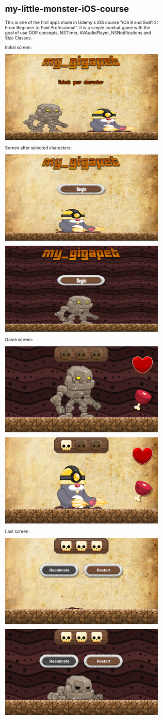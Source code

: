# my-little-monster-iOS-course
This is one of the first apps made in Udemy's iOS course "iOS 9 and Swift 2: From Beginner to Paid Professional".
It is a simple combat game with the goal of use OOP concepts, NSTimer, AVAudioPlayer, NSNotifications and Size Classes.

Initial screen:

![Initial](https://github.com/ajPT/my-little-monster-iOS-course/blob/master/(1)_initial_screen.png)

Screen after selected characters:

![Chars_selected](https://github.com/ajPT/my-little-monster-iOS-course/blob/master/(2)_dig_selected.png)

![Chars_selected2](https://github.com/ajPT/my-little-monster-iOS-course/blob/master/(2)_golem_selected.png)

Game screen:

![Game](https://github.com/ajPT/my-little-monster-iOS-course/blob/master/(3)_golem_screen.png)

![Game2](https://github.com/ajPT/my-little-monster-iOS-course/blob/master/(3)_dig_screen.png)

Last screen:

![Death](https://github.com/ajPT/my-little-monster-iOS-course/blob/master/(4)_dig_last_screen.png)

![Death2](https://github.com/ajPT/my-little-monster-iOS-course/blob/master/(4)_golem_last_screen.png)


